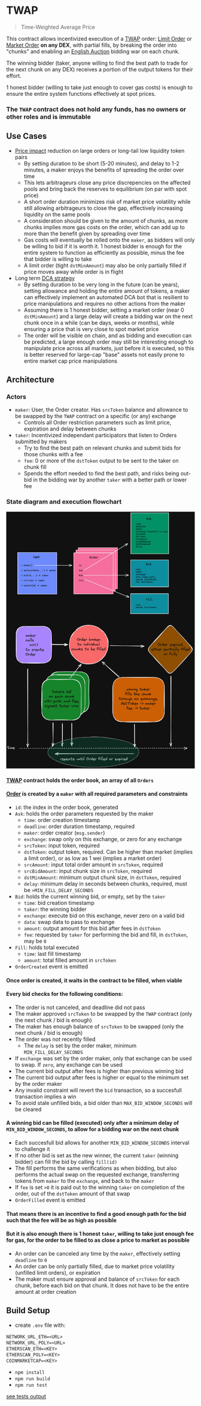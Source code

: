 # TWAP

> Time-Weighted Average Price

This contract allows incentivized execution of a [TWAP](https://en.wikipedia.org/wiki/Time-weighted_average_price) order:
[Limit Order](https://en.wikipedia.org/wiki/Order_(exchange)#Limit_order)
or [Market Order](https://en.wikipedia.org/wiki/Order_(exchange)#Market_order)
**on any DEX**, with partial fills, by breaking the order into "chunks" and enabling an [English Auction](https://en.wikipedia.org/wiki/English_auction) bidding war on each 
chunk.

The winning bidder (taker, anyone willing to find the best path to trade for the next chunk on any DEX) receives a portion of the output tokens for their effort.

1 honest bidder (willing to take just enough to cover gas costs) is enough to ensure the entire system functions effectively at spot prices.

### The `TWAP` contract does not hold any funds, has no owners or other roles and is immutable

## Use Cases
* [Price impact](https://coinmarketcap.com/alexandria/glossary/price-impact) reduction on large orders or long-tail low liquidity token pairs
    * By setting duration to be short (5-20 minutes), and delay to 1-2 minutes, a maker enjoys the benefits of spreading the order over time
    * This lets arbitrageurs close any price discrepencies on the affected pools and bring back the reserves to equilibrium (on par with spot price)
    * A short order duration minimizes risk of market price volatility while still allowing arbitrageurs to close the gap, effectively increasing liquidity on the same pools
    * A consideration should be given to the amount of chunks, as more chunks implies more gas costs on the order, which can add up to more than the benefit given by spreading
      over time
    * Gas costs will eventually be rolled onto the `maker`, as bidders will only be willing to bid if it is worth it. 1 honest bidder is enough for the entire system to function
      as efficiently as possible, minus the fee that bidder is willing to take
    * A limit order (tight `dstMinAmount`) may also be only partially filled if price moves away while order is in flight
* Long term [DCA strategy](https://en.wikipedia.org/wiki/Dollar_cost_averaging)
    * By setting duration to be very long in the future (can be years), setting allowance and holding the entire amount of tokens, a maker can effectively implement an automated DCA
      bot that is resilient to price manipulations and requires no other actions from the maker
    * Assuming there is 1 honest bidder, setting a market order (near 0 `dstMinAmount`) and a large delay will create a bidding war on the next chunk once in a while (can be days, weeks or months), while ensuring a price that is very close to spot market price
    * The order will be visible on chain, and as bidding and execution can be predicted, a large enough order may still be interesting enough to manipulate price across all
      markets, just before it is executed, so this is better reserved for large-cap "base" assets not easily prone to entire market cap price manipulations

## Architecture

### Actors

* `maker`: User, the Order creator. Has `srcToken` balance and allowance to be swapped by the `TWAP` contract on a specific (or any) exchange
  * Controls all Order restriction parameters such as limit price, expiration and delay between chunks
* `taker`: Incentivized independant participators that listen to Orders submitted by makers
  * Try to find the best path on relevant chunks and submit bids for those chunks with a fee
  * `fee`: 0 or more of the `dstToken` output to be sent to the taker on chunk fill
  * Spends the effort needed to find the best path, and risks being out-bid in the bidding war by another `taker` with a better path or lower fee

### State diagram and execution flowchart

![TWAP diagram](./TWAP.png)

#### [TWAP](./contracts/TWAP.sol) contract holds the order book, an array of all `Orders`

#### [Order](./contracts/OrderLib.sol) is created by a `maker` with all required parameters and constraints
* `id`: the index in the order book, generated
* `Ask`: holds the order parameters requested by the maker
  * `time`: order creation timestamp
  * `deadline`: order duration timestamp, required
  * `maker`: order creator (`msg.sender`)
  * `exchange`: swap only on this exchange, or zero for any exchange
  * `srcToken`: input token, required
  * `dstToken`: output token, required. Can be higher than market (implies a limit order), or as low as 1 wei 
    (implies a market order)
  * `srcAmount`: input total order amount in `srcToken`, required
  * `srcBidAmount`: input chunk size in `srcToken`, required
  * `dstMinAmount`: minimum output chunk size, in `dstToken`, required
  * `delay`: minimum delay in seconds between chunks, required, must be `>MIN_FILL_DELAY_SECONDS`
* `Bid`: holds the current winning bid, or empty, set by the `taker`
  * `time`: bid creation timestamp
  * `taker`: the winning bidder
  * `exchange`: execute bid on this exchange, never zero on a valid bid
  * `data`: swap data to pass to exchange
  * `amount`: output amount for this bid after fees in `dstToken`
  * `fee`: requested by `taker` for performing the bid and fill, in `dstToken`, may be `0`
* `Fill`: holds total executed
  * `time`: last fill timestamp
  * `amount`: total filled amount in `srcToken`
* `OrderCreated` event is emitted

#### Once order is created, it waits in the contract to be filled, when viable

#### Every bid checks for the following conditions:
* The order is not canceled, and deadline did not pass
* The maker approved `srcToken` to be swapped by the `TWAP` contract (only the next chunk / bid is enough)
* The maker has enough balance of `srcToken` to be swapped (only the next chunk / bid is enough)
* The order was not recently filled
  * The `delay` is set by the order maker, minimum `MIN_FILL_DELAY_SECONDS`
* If `exchange` was set by the order maker, only that exchange can be used to swap. If `zero`, any exchange can be used
* The current bid output after fees is higher than previous winning bid
* The current bid output after fees is higher or equal to the minimum set by the order maker
* Any invalid constraint will revert the `bid` transaction, so a succesfull transaction implies a win
* To avoid stale unfilled bids, a bid older than `MAX_BID_WINDOW_SECONDS` will be cleared

#### A winning bid can be filled (executed) only after a minimum delay of `MIN_BID_WINDOW_SECONDS`, to allow for a bidding war on the next chunk
* Each succesfull bid allows for another `MIN_BID_WINDOW_SECONDS` interval to challenge it
* If no other bid is set as the new winner, the current `taker` (winning bidder) can fill the bid by calling `fill(id)`
* The fill performs the same verifications as when bidding, but also performs the actual swap on the requested exchange, transferring tokens from `maker` to the `exchange`, and 
  back to the `maker`
* If `fee` is set `>0` it is paid out to the winning `taker` on completion of the order, out of the `dstToken` amount of that swap
* `OrderFilled` event is emitted

#### That means there is an incentive to find a good enough path for the bid such that the fee will be as high as possible
#### But it is also enough there is 1 honest `taker`, willing to take just enough fee for gas, for the order to be filled to as close a price to market as possible

* An order can be canceled any time by the `maker`, effectively setting `deadline` to `0`
* An order can be only partially filled, due to market price volatility (unfilled limit orders), or expiration
* The maker must ensure approval and balance of `srcToken` for each chunk, before each bid on that chunk. It does not have to be the entire amount at order creation


## Build Setup
- create `.env` file with:
```
NETWORK_URL_ETH=<URL>
NETWORK_URL_POLY=<URL>
ETHERSCAN_ETH=<KEY>
ETHERSCAN_POLY=<KEY>
COINMARKETCAP=<KEY>
```

- `npm install`
- `npm run build`
- `npm run test`

[see tests output](./TEST_OUTPUT.md)
